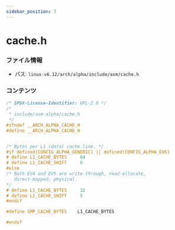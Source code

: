 ```yaml
---
sidebar_position: 7
---
```

# cache.h

### ファイル情報

- パス: `linux-v6.12/arch/alpha/include/asm/cache.h`

### コンテンツ

```h
/* SPDX-License-Identifier: GPL-2.0 */
/*
 * include/asm-alpha/cache.h
 */
#ifndef __ARCH_ALPHA_CACHE_H
#define __ARCH_ALPHA_CACHE_H


/* Bytes per L1 (data) cache line. */
#if defined(CONFIG_ALPHA_GENERIC) || defined(CONFIG_ALPHA_EV6)
# define L1_CACHE_BYTES     64
# define L1_CACHE_SHIFT     6
#else
/* Both EV4 and EV5 are write-through, read-allocate,
   direct-mapped, physical.
*/
# define L1_CACHE_BYTES     32
# define L1_CACHE_SHIFT     5
#endif

#define SMP_CACHE_BYTES    L1_CACHE_BYTES

#endif

```
